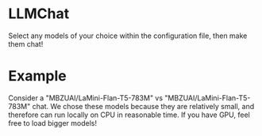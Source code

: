 # LLMChat
Select any models of your choice within the configuration file, then make them chat!

# Example
Consider a "MBZUAI/LaMini-Flan-T5-783M" vs "MBZUAI/LaMini-Flan-T5-783M" chat. We chose these models because they are relatively small, and therefore can run locally on CPU in reasonable time. If you have GPU, feel free to load bigger models!
